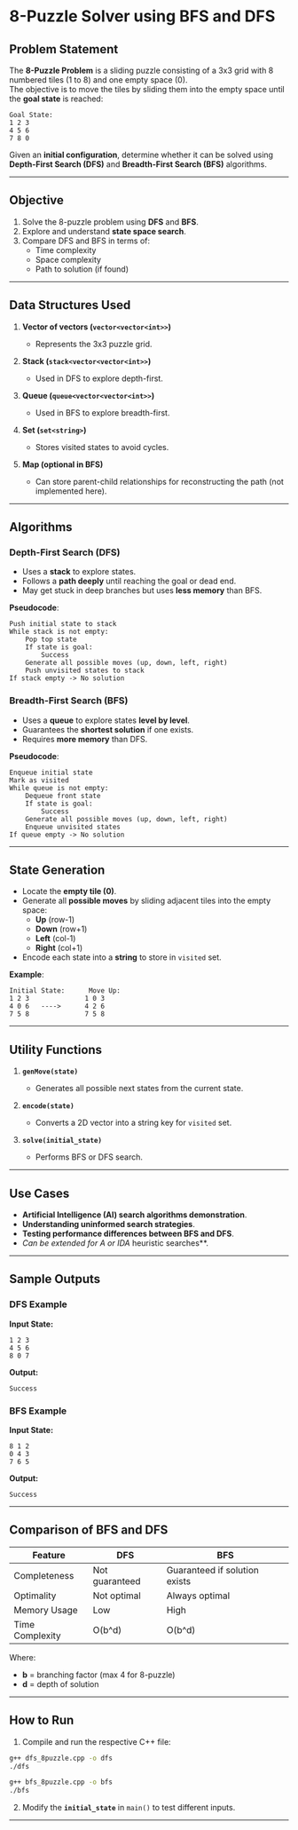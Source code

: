 # 8-Puzzle Solver using BFS and DFS

## **Problem Statement**
The **8-Puzzle Problem** is a sliding puzzle consisting of a 3x3 grid with 8 numbered tiles (1 to 8) and one empty space (0).  
The objective is to move the tiles by sliding them into the empty space until the **goal state** is reached:

```
Goal State:
1 2 3
4 5 6
7 8 0
```

Given an **initial configuration**, determine whether it can be solved using **Depth-First Search (DFS)** and **Breadth-First Search (BFS)** algorithms.

---

## **Objective**
1. Solve the 8-puzzle problem using **DFS** and **BFS**.
2. Explore and understand **state space search**.
3. Compare DFS and BFS in terms of:
   - Time complexity
   - Space complexity
   - Path to solution (if found)

---

## **Data Structures Used**
1. **Vector of vectors (`vector<vector<int>>`)**  
   - Represents the 3x3 puzzle grid.

2. **Stack (`stack<vector<vector<int>>`)**  
   - Used in DFS to explore depth-first.

3. **Queue (`queue<vector<vector<int>>`)**  
   - Used in BFS to explore breadth-first.

4. **Set (`set<string>`)**  
   - Stores visited states to avoid cycles.

5. **Map (optional in BFS)**  
   - Can store parent-child relationships for reconstructing the path (not implemented here).

---

## **Algorithms**

### **Depth-First Search (DFS)**
- Uses a **stack** to explore states.
- Follows a **path deeply** until reaching the goal or dead end.
- May get stuck in deep branches but uses **less memory** than BFS.
  
**Pseudocode**:
```
Push initial state to stack
While stack is not empty:
    Pop top state
    If state is goal:
        Success
    Generate all possible moves (up, down, left, right)
    Push unvisited states to stack
If stack empty -> No solution
```

### **Breadth-First Search (BFS)**
- Uses a **queue** to explore states **level by level**.
- Guarantees the **shortest solution** if one exists.
- Requires **more memory** than DFS.

**Pseudocode**:
```
Enqueue initial state
Mark as visited
While queue is not empty:
    Dequeue front state
    If state is goal:
        Success
    Generate all possible moves (up, down, left, right)
    Enqueue unvisited states
If queue empty -> No solution
```

---

## **State Generation**
- Locate the **empty tile (0)**.
- Generate all **possible moves** by sliding adjacent tiles into the empty space:
  - **Up** (row-1)
  - **Down** (row+1)
  - **Left** (col-1)
  - **Right** (col+1)
- Encode each state into a **string** to store in `visited` set.

**Example**:
```
Initial State:      Move Up:
1 2 3              1 0 3
4 0 6   ---->      4 2 6
7 5 8              7 5 8
```

---

## **Utility Functions**
1. **`genMove(state)`**  
   - Generates all possible next states from the current state.

2. **`encode(state)`**  
   - Converts a 2D vector into a string key for `visited` set.

3. **`solve(initial_state)`**  
   - Performs BFS or DFS search.

---

## **Use Cases**
- **Artificial Intelligence (AI) search algorithms demonstration**.
- **Understanding uninformed search strategies**.
- **Testing performance differences between BFS and DFS**.
- **Can be extended for A* or IDA* heuristic searches**.

---

## **Sample Outputs**

### **DFS Example**
**Input State:**
```
1 2 3
4 5 6
8 0 7
```
**Output:**
```
Success
```

### **BFS Example**
**Input State:**
```
8 1 2
0 4 3
7 6 5
```
**Output:**
```
Success
```

---

## **Comparison of BFS and DFS**
| Feature           | DFS                           | BFS                            |
|-------------------|-------------------------------|--------------------------------|
| Completeness      | Not guaranteed                | Guaranteed if solution exists  |
| Optimality        | Not optimal                   | Always optimal                 |
| Memory Usage      | Low                           | High                           |
| Time Complexity   | O(b^d)                        | O(b^d)                         |

Where:  
- **b** = branching factor (max 4 for 8-puzzle)  
- **d** = depth of solution  

---

## **How to Run**
1. Compile and run the respective C++ file:
```bash
g++ dfs_8puzzle.cpp -o dfs
./dfs

g++ bfs_8puzzle.cpp -o bfs
./bfs
```

2. Modify the **`initial_state`** in `main()` to test different inputs.

---
